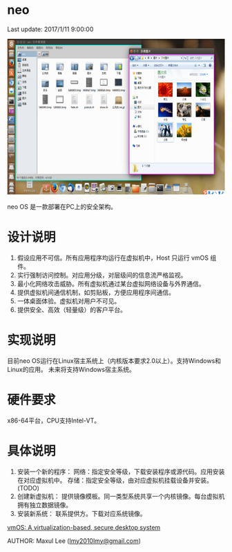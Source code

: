 # neo

Last update: 2017/1/11 9:00:00

<p align="center"><img src="neo-demo.png" height="360" /></p>

neo OS 是一款部署在PC上的安全架构。

# 设计说明
1. 假设应用不可信。所有应用程序均运行在虚拟机中，Host 只运行 vmOS 组件。
2. 实行强制访问控制。对应用分级，对层级间的信息流严格监视。
3. 最小化网络攻击威胁。所有虚拟机通过某台虚拟网络设备与外界通信。
4. 提供虚拟机间通信机制，如剪贴板，方便应用程序间通信。
5. 一体桌面体验。虚拟机对用户不可见。
6. 提供安全、高效（轻量级）的客户平台。

# 实现说明
目前neo OS运行在Linux宿主系统上（内核版本要求2.0以上）。支持Windows和Linux的应用。
未来将支持Windows宿主系统。

# 硬件要求
x86-64平台，CPU支持Intel-VT。

# 具体说明
1. 安装一个新的程序：
	网络：指定安全等级，下载安装程序或源代码。应用安装在对应虚拟机中。
	存储：指定安全等级，由对应虚拟机挂载设备并安装。(TODO)
2. 创建新虚拟机：
	提供镜像模板。同一类型系统共享一个内核镜像。每台虚拟机拥有独立数据镜像。
3. 安装新系统：
	联系提供方。下载对应系统镜像。

[vmOS: A virtualization-based, secure desktop system](https://doi.org/10.1016/j.cose.2016.10.008)

AUTHOR: Maxul Lee (lmy2010lmy@gmail.com)
